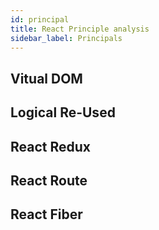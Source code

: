 ```yaml
---
id: principal
title: React Principle analysis
sidebar_label: Principals
---
```



## Vitual DOM



## Logical Re-Used



## React Redux



## React Route


## React Fiber